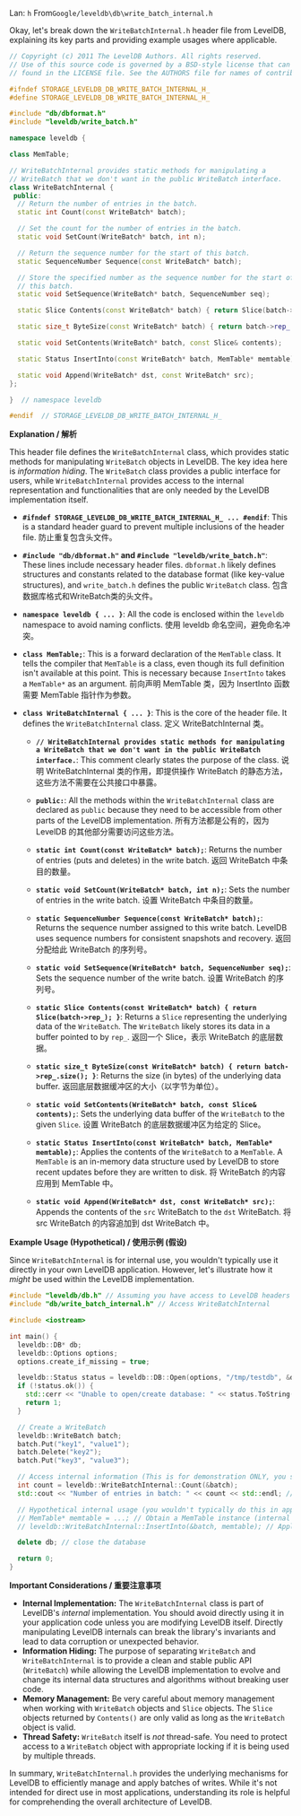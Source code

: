 Lan: `h` From`Google/leveldb\db\write_batch_internal.h`

Okay, let's break down the `WriteBatchInternal.h` header file from LevelDB, explaining its key parts and providing example usages where applicable.

```c++
// Copyright (c) 2011 The LevelDB Authors. All rights reserved.
// Use of this source code is governed by a BSD-style license that can be
// found in the LICENSE file. See the AUTHORS file for names of contributors.

#ifndef STORAGE_LEVELDB_DB_WRITE_BATCH_INTERNAL_H_
#define STORAGE_LEVELDB_DB_WRITE_BATCH_INTERNAL_H_

#include "db/dbformat.h"
#include "leveldb/write_batch.h"

namespace leveldb {

class MemTable;

// WriteBatchInternal provides static methods for manipulating a
// WriteBatch that we don't want in the public WriteBatch interface.
class WriteBatchInternal {
 public:
  // Return the number of entries in the batch.
  static int Count(const WriteBatch* batch);

  // Set the count for the number of entries in the batch.
  static void SetCount(WriteBatch* batch, int n);

  // Return the sequence number for the start of this batch.
  static SequenceNumber Sequence(const WriteBatch* batch);

  // Store the specified number as the sequence number for the start of
  // this batch.
  static void SetSequence(WriteBatch* batch, SequenceNumber seq);

  static Slice Contents(const WriteBatch* batch) { return Slice(batch->rep_); }

  static size_t ByteSize(const WriteBatch* batch) { return batch->rep_.size(); }

  static void SetContents(WriteBatch* batch, const Slice& contents);

  static Status InsertInto(const WriteBatch* batch, MemTable* memtable);

  static void Append(WriteBatch* dst, const WriteBatch* src);
};

}  // namespace leveldb

#endif  // STORAGE_LEVELDB_DB_WRITE_BATCH_INTERNAL_H_
```

**Explanation / 解析**

This header file defines the `WriteBatchInternal` class, which provides static methods for manipulating `WriteBatch` objects in LevelDB.  The key idea here is *information hiding*.  The `WriteBatch` class provides a public interface for users, while `WriteBatchInternal` provides access to the internal representation and functionalities that are only needed by the LevelDB implementation itself.

*   **`#ifndef STORAGE_LEVELDB_DB_WRITE_BATCH_INTERNAL_H_ ... #endif`**:  This is a standard header guard to prevent multiple inclusions of the header file.  防止重复包含头文件。

*   **`#include "db/dbformat.h"` and `#include "leveldb/write_batch.h"`**: These lines include necessary header files. `dbformat.h` likely defines structures and constants related to the database format (like key-value structures), and `write_batch.h` defines the public `WriteBatch` class.  包含数据库格式和WriteBatch类的头文件。

*   **`namespace leveldb { ... }`**:  All the code is enclosed within the `leveldb` namespace to avoid naming conflicts. 使用 leveldb 命名空间，避免命名冲突。

*   **`class MemTable;`**: This is a forward declaration of the `MemTable` class.  It tells the compiler that `MemTable` is a class, even though its full definition isn't available at this point. This is necessary because `InsertInto` takes a `MemTable*` as an argument.  前向声明 MemTable 类，因为 InsertInto 函数需要 MemTable 指针作为参数。

*   **`class WriteBatchInternal { ... }`**: This is the core of the header file.  It defines the `WriteBatchInternal` class.  定义 WriteBatchInternal 类。

    *   **`// WriteBatchInternal provides static methods for manipulating a WriteBatch that we don't want in the public WriteBatch interface.`**: This comment clearly states the purpose of the class. 说明 WriteBatchInternal 类的作用，即提供操作 WriteBatch 的静态方法，这些方法不需要在公共接口中暴露。

    *   **`public:`**:  All the methods within the `WriteBatchInternal` class are declared as `public` because they need to be accessible from other parts of the LevelDB implementation.  所有方法都是公有的，因为 LevelDB 的其他部分需要访问这些方法。

    *   **`static int Count(const WriteBatch* batch);`**: Returns the number of entries (puts and deletes) in the write batch.  返回 WriteBatch 中条目的数量。

    *   **`static void SetCount(WriteBatch* batch, int n);`**: Sets the number of entries in the write batch.  设置 WriteBatch 中条目的数量。

    *   **`static SequenceNumber Sequence(const WriteBatch* batch);`**: Returns the sequence number assigned to this write batch.  LevelDB uses sequence numbers for consistent snapshots and recovery.  返回分配给此 WriteBatch 的序列号。

    *   **`static void SetSequence(WriteBatch* batch, SequenceNumber seq);`**: Sets the sequence number of the write batch.  设置 WriteBatch 的序列号。

    *   **`static Slice Contents(const WriteBatch* batch) { return Slice(batch->rep_); }`**:  Returns a `Slice` representing the underlying data of the `WriteBatch`.  The `WriteBatch` likely stores its data in a buffer pointed to by `rep_`.  返回一个 Slice，表示 WriteBatch 的底层数据。

    *   **`static size_t ByteSize(const WriteBatch* batch) { return batch->rep_.size(); }`**: Returns the size (in bytes) of the underlying data buffer.  返回底层数据缓冲区的大小（以字节为单位）。

    *   **`static void SetContents(WriteBatch* batch, const Slice& contents);`**: Sets the underlying data buffer of the `WriteBatch` to the given `Slice`.  设置 WriteBatch 的底层数据缓冲区为给定的 Slice。

    *   **`static Status InsertInto(const WriteBatch* batch, MemTable* memtable);`**: Applies the contents of the `WriteBatch` to a `MemTable`. A `MemTable` is an in-memory data structure used by LevelDB to store recent updates before they are written to disk.  将 WriteBatch 的内容应用到 MemTable 中。

    *   **`static void Append(WriteBatch* dst, const WriteBatch* src);`**: Appends the contents of the `src` WriteBatch to the `dst` WriteBatch.  将 src WriteBatch 的内容追加到 dst WriteBatch 中。

**Example Usage (Hypothetical) / 使用示例 (假设)**

Since `WriteBatchInternal` is for internal use, you wouldn't typically use it directly in your own LevelDB application.  However, let's illustrate how it *might* be used within the LevelDB implementation.

```c++
#include "leveldb/db.h" // Assuming you have access to LevelDB headers
#include "db/write_batch_internal.h" // Access WriteBatchInternal

#include <iostream>

int main() {
  leveldb::DB* db;
  leveldb::Options options;
  options.create_if_missing = true;

  leveldb::Status status = leveldb::DB::Open(options, "/tmp/testdb", &db);
  if (!status.ok()) {
    std::cerr << "Unable to open/create database: " << status.ToString() << std::endl;
    return 1;
  }

  // Create a WriteBatch
  leveldb::WriteBatch batch;
  batch.Put("key1", "value1");
  batch.Delete("key2");
  batch.Put("key3", "value3");

  // Access internal information (This is for demonstration ONLY, you shouldn't do this directly)
  int count = leveldb::WriteBatchInternal::Count(&batch);
  std::cout << "Number of entries in batch: " << count << std::endl; // Output: 3

  // Hypothetical internal usage (you wouldn't typically do this in application code)
  // MemTable* memtable = ...; // Obtain a MemTable instance (internal to LevelDB)
  // leveldb::WriteBatchInternal::InsertInto(&batch, memtable); // Apply batch to memtable

  delete db; // close the database

  return 0;
}
```

**Important Considerations / 重要注意事项**

*   **Internal Implementation:** The `WriteBatchInternal` class is part of LevelDB's *internal* implementation.  You should avoid directly using it in your application code unless you are modifying LevelDB itself.  Directly manipulating LevelDB internals can break the library's invariants and lead to data corruption or unexpected behavior.
*   **Information Hiding:** The purpose of separating `WriteBatch` and `WriteBatchInternal` is to provide a clean and stable public API (`WriteBatch`) while allowing the LevelDB implementation to evolve and change its internal data structures and algorithms without breaking user code.
*   **Memory Management:**  Be very careful about memory management when working with `WriteBatch` objects and `Slice` objects.  The `Slice` objects returned by `Contents()` are only valid as long as the `WriteBatch` object is valid.
*   **Thread Safety:** `WriteBatch` itself is *not* thread-safe.  You need to protect access to a `WriteBatch` object with appropriate locking if it is being used by multiple threads.

In summary, `WriteBatchInternal.h` provides the underlying mechanisms for LevelDB to efficiently manage and apply batches of writes.  While it's not intended for direct use in most applications, understanding its role is helpful for comprehending the overall architecture of LevelDB.
